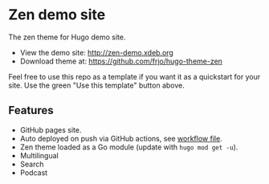 # Zen demo site

The zen theme for Hugo demo site.

* View the demo site: <http://zen-demo.xdeb.org>
* Download theme at: <https://github.com/frjo/hugo-theme-zen>

Feel free to use this repo as a template if you want it as a quickstart for your site. Use the green "Use this template" button above.

## Features

* GitHub pages site.
* Auto deployed on push via GitHub actions, see [workflow file](https://github.com/frjo/zen-demo/blob/main/.github/workflows/pages.yaml).
* Zen theme loaded as a Go module (update with `hugo mod get -u`).
* Multilingual
* Search
* Podcast